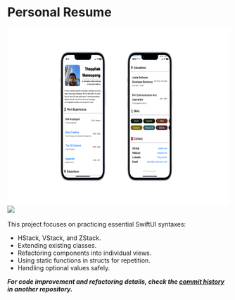 # Personal Resume

<p>
  <img src="/Demo/screenshot.png" height="400" />
  <img src="/Demo/live.gif" height="400" />
</p>

This project focuses on practicing essential SwiftUI syntaxes:

- HStack, VStack, and ZStack.
- Extending existing classes.
- Refactoring components into individual views.
- Using static functions in structs for repetition.
- Handling optional values safely.

**_For code improvement and refactoring details, check the [commit history](https://github.com/mmmmmob/swift-playground/commits/main/_Projects/Resume/Resume) in another repository._**

